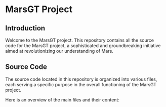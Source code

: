 # MarsGT Project

## Introduction

Welcome to the MarsGT project. This repository contains all the source code for the MarsGT project, a sophisticated and groundbreaking initiative aimed at revolutionizing our understanding of Mars.

## Source Code

The source code located in this repository is organized into various files, each serving a specific purpose in the overall functioning of the MarsGT project.

Here is an overview of the main files and their content:
